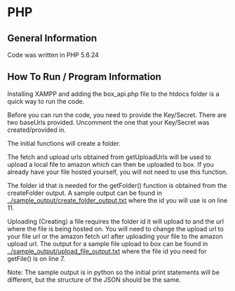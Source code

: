 # PHP

## General Information

Code was written in PHP 5.6.24

## How To Run / Program Information

Installing XAMPP and adding the box_api.php file to the htdocs folder is a quick way to run the code.

Before you can run the code, you need to provide the Key/Secret. There are two baseUrls provided. Uncomment the one that your Key/Secret was created/provided in.

The initial functions will create a folder.

The fetch and upload urls obtained from getUploadUrls will be used to upload a local file to amazon which can then be uploaded to box. If you already have your file hosted yourself, you will not need to use this function.

The folder id that is needed for the getFolder() function is obtained from the createFolder output. A sample output can be found in [../sample_output/create_folder_output.txt](https://github.com/HPInc/printos-box-api-samples/blob/master/sample_output/create_folder_output.txt) where the id you will use is on line 11.

Uploading (Creating) a file requires the folder id it will upload to and the url where the file is being hosted on. You will need to change the upload url to your file url or the amazon fetch url after uploading your file to the amazon upload url. The output for a sample file upload to box can be found in [../sample_output/upload_file_output.txt](https://github.com/HPInc/printos-box-api-samples/blob/master/sample_output/upload_file_output.txt) where the file id you need for getFile() is on line 7.

Note: The sample output is in python so the initial print statements will be different, but the structure of the JSON should be the same.
